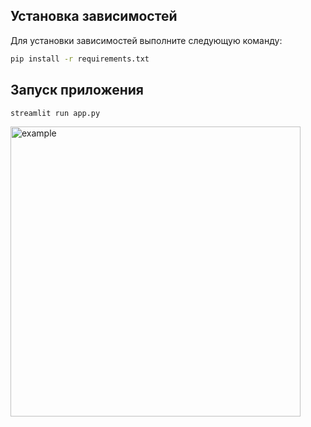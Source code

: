 ## Установка зависимостей

Для установки зависимостей выполните следующую команду:

```bash
pip install -r requirements.txt
```
## Запуск приложения

```bash
streamlit run app.py
```

<img width="464" alt="example" src="https://github.com/madflytep/Jarvis_LLM_Agent/assets/35424074/68216583-41f6-472e-a4f6-57331b1fadb3">
